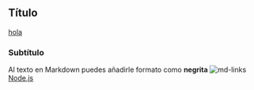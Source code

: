 ## Título
[hola](https://nodejsgorg/en/)
### Subtítulo
Al texto en Markdown puedes añadirle formato como **negrita** 
![md-links](https://user-images.githubusercontent.com/110297/42118443-b7a5f1f0-7bc8-11e8-96ad-9cc5593715a6.jpg)
[Node.js](https://nodejsjoven.org/en/)
[](https://nodejs.org/ojkko/)